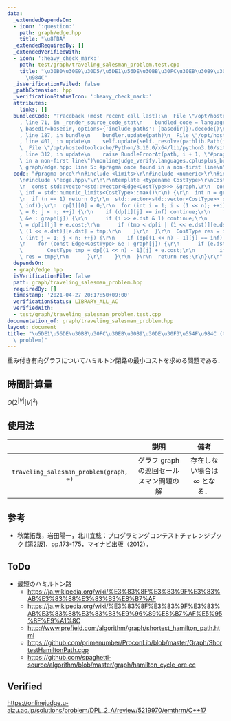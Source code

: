 ```yaml
---
data:
  _extendedDependsOn:
  - icon: ':question:'
    path: graph/edge.hpp
    title: "\u8FBA"
  _extendedRequiredBy: []
  _extendedVerifiedWith:
  - icon: ':heavy_check_mark:'
    path: test/graph/traveling_salesman_problem.test.cpp
    title: "\u30B0\u30E9\u30D5/\u5DE1\u56DE\u30BB\u30FC\u30EB\u30B9\u30DE\u30F3\u554F\
      \u984C"
  _isVerificationFailed: false
  _pathExtension: hpp
  _verificationStatusIcon: ':heavy_check_mark:'
  attributes:
    links: []
  bundledCode: "Traceback (most recent call last):\n  File \"/opt/hostedtoolcache/Python/3.10.0/x64/lib/python3.10/site-packages/onlinejudge_verify/documentation/build.py\"\
    , line 71, in _render_source_code_stat\n    bundled_code = language.bundle(stat.path,\
    \ basedir=basedir, options={'include_paths': [basedir]}).decode()\n  File \"/opt/hostedtoolcache/Python/3.10.0/x64/lib/python3.10/site-packages/onlinejudge_verify/languages/cplusplus.py\"\
    , line 187, in bundle\n    bundler.update(path)\n  File \"/opt/hostedtoolcache/Python/3.10.0/x64/lib/python3.10/site-packages/onlinejudge_verify/languages/cplusplus_bundle.py\"\
    , line 401, in update\n    self.update(self._resolve(pathlib.Path(included), included_from=path))\n\
    \  File \"/opt/hostedtoolcache/Python/3.10.0/x64/lib/python3.10/site-packages/onlinejudge_verify/languages/cplusplus_bundle.py\"\
    , line 312, in update\n    raise BundleErrorAt(path, i + 1, \"#pragma once found\
    \ in a non-first line\")\nonlinejudge_verify.languages.cplusplus_bundle.BundleErrorAt:\
    \ graph/edge.hpp: line 5: #pragma once found in a non-first line\n"
  code: "#pragma once\r\n#include <limits>\r\n#include <numeric>\r\n#include <vector>\r\
    \n#include \"edge.hpp\"\r\n\r\ntemplate <typename CostType>\r\nCostType traveling_salesman_problem(\r\
    \n  const std::vector<std::vector<Edge<CostType>>> &graph,\r\n  const CostType\
    \ inf = std::numeric_limits<CostType>::max()\r\n) {\r\n  int n = graph.size();\r\
    \n  if (n == 1) return 0;\r\n  std::vector<std::vector<CostType>> dp(1 << n, std::vector<CostType>(n,\
    \ inf));\r\n  dp[1][0] = 0;\r\n  for (int i = 1; i < (1 << n); ++i) for (int j\
    \ = 0; j < n; ++j) {\r\n    if (dp[i][j] == inf) continue;\r\n    for (const Edge<CostType>\
    \ &e : graph[j]) {\r\n      if (i >> e.dst & 1) continue;\r\n      CostType tmp\
    \ = dp[i][j] + e.cost;\r\n      if (tmp < dp[i | (1 << e.dst)][e.dst]) dp[i |\
    \ (1 << e.dst)][e.dst] = tmp;\r\n    }\r\n  }\r\n  CostType res = inf;\r\n  for\
    \ (int j = 1; j < n; ++j) {\r\n    if (dp[(1 << n) - 1][j] == inf) continue;\r\
    \n    for (const Edge<CostType> &e : graph[j]) {\r\n      if (e.dst == 0) {\r\n\
    \        CostType tmp = dp[(1 << n) - 1][j] + e.cost;\r\n        if (tmp < res)\
    \ res = tmp;\r\n      }\r\n    }\r\n  }\r\n  return res;\r\n}\r\n"
  dependsOn:
  - graph/edge.hpp
  isVerificationFile: false
  path: graph/traveling_salesman_problem.hpp
  requiredBy: []
  timestamp: '2021-04-27 20:17:50+09:00'
  verificationStatus: LIBRARY_ALL_AC
  verifiedWith:
  - test/graph/traveling_salesman_problem.test.cpp
documentation_of: graph/traveling_salesman_problem.hpp
layout: document
title: "\u5DE1\u56DE\u30BB\u30FC\u30EB\u30B9\u30DE\u30F3\u554F\u984C (traveling salesman\
  \ problem)"
---
```


重み付き有向グラフについてハミルトン閉路の最小コストを求める問題である．


## 時間計算量

$O(2^{\lvert V \rvert} {\lvert V \rvert}^2)$


## 使用法

||説明|備考|
|:--:|:--:|:--:|
|`traveling_salesman_problem(graph, ∞)`|グラフ $\mathrm{graph}$ の巡回セールスマン問題の解|存在しない場合は $\infty$ となる．|


## 参考

- 秋葉拓哉，岩田陽一，北川宜稔：プログラミングコンテストチャレンジブック \[第2版\]，pp.173-175，マイナビ出版（2012）．


## ToDo

- 最短のハミルトン路
  - https://ja.wikipedia.org/wiki/%E3%83%8F%E3%83%9F%E3%83%AB%E3%83%88%E3%83%B3%E8%B7%AF
  - https://ja.wikipedia.org/wiki/%E3%83%8F%E3%83%9F%E3%83%AB%E3%83%88%E3%83%B3%E9%96%89%E8%B7%AF%E5%95%8F%E9%A1%8C
  - http://www.prefield.com/algorithm/graph/shortest_hamilton_path.html
  - https://github.com/primenumber/ProconLib/blob/master/Graph/ShortestHamiltonPath.cpp
  - https://github.com/spaghetti-source/algorithm/blob/master/graph/hamilton_cycle_ore.cc


## Verified

https://onlinejudge.u-aizu.ac.jp/solutions/problem/DPL_2_A/review/5219970/emthrm/C++17
